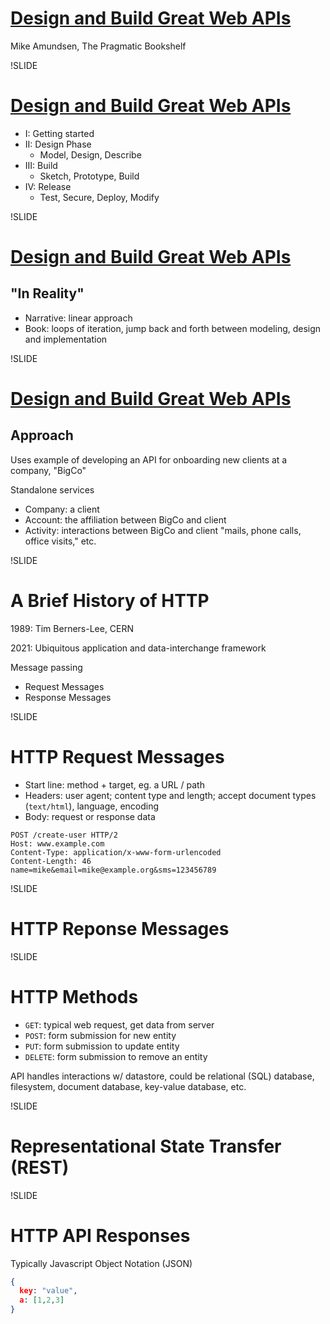 # [Design and Build Great Web APIs](https://pragprog.com/titles/maapis/design-and-build-great-web-apis/)

Mike Amundsen, The Pragmatic Bookshelf

!SLIDE

# [Design and Build Great Web APIs](https://pragprog.com/titles/maapis/design-and-build-great-web-apis/)

- I: Getting started
- II: Design Phase
  - Model, Design, Describe
- III: Build
  - Sketch, Prototype, Build
- IV: Release
  - Test, Secure, Deploy, Modify

!SLIDE

# [Design and Build Great Web APIs](https://pragprog.com/titles/maapis/design-and-build-great-web-apis/)

## "In Reality"

- Narrative: linear approach
- Book: loops of iteration, jump back and forth between modeling, design and implementation

!SLIDE

# [Design and Build Great Web APIs](https://pragprog.com/titles/maapis/design-and-build-great-web-apis/)

## Approach

Uses example of developing an API for onboarding new clients at a company, "BigCo"

Standalone services

- Company: a client
- Account: the affiliation between BigCo and client
- Activity: interactions between BigCo and client "mails, phone calls, office visits," etc.


!SLIDE

# A Brief History of HTTP

1989: Tim Berners-Lee, CERN

2021: Ubiquitous application and data-interchange framework

Message passing

- Request Messages
- Response Messages

!SLIDE

# HTTP Request Messages

- Start line: method + target, eg. a URL / path
- Headers: user agent; content type and length; accept document types (`text/html`), language, encoding
- Body: request or response data


```
POST /create-user HTTP/2
Host: www.example.com
Content-Type: application/x-www-form-urlencoded
Content-Length: 46
name=mike&email=mike@example.org&sms=123456789
```

!SLIDE

# HTTP Reponse Messages
!SLIDE

# HTTP Methods

- `GET`: typical web request, get data from server
- `POST`: form submission for new entity
- `PUT`: form submission to update entity
- `DELETE`: form submission to remove an entity

API handles interactions w/ datastore, could be relational (SQL) database, filesystem, document database, key-value database, etc.

!SLIDE

# Representational State Transfer (REST)

!SLIDE

# HTTP API Responses

Typically Javascript Object Notation (JSON)

```json
{
  key: "value",
  a: [1,2,3]
}
```
